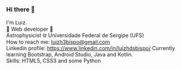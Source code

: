 ### Hi there 👋
I'm Lu:information_source:z. <br>
:construction: Web developer :construction: <br> Astrophysicist :globe_with_meridians: Universidade Federal de Sergipe (UFS) <br>
How to reach me: luizh3bispo@gmail.com <br>
Linkedin profile: https://www.linkedin.com/in/luizhdsbispo/
Currently learning Bootstrap, Android Studio, Java and Kotlin. <br>
Skills: HTML5, CSS3 and some Python


<!--
**LuizHB/LuizHB** is a ✨ _special_ ✨ repository because its `README.md` (this file) appears on your GitHub profile.

Here are some ideas to get you started:

- 🔭 I’m currently working on ...
- 🌱 I’m currently learning ...
- 👯 I’m looking to collaborate on ...
- 🤔 I’m looking for help with ...
- 💬 Ask me about ...
- 📫 How to reach me: ...
- 😄 Pronouns: ...
- ⚡ Fun fact: ...
-->
